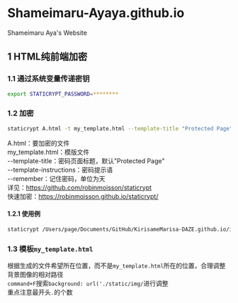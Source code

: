 # Shameimaru-Ayaya.github.io
Shameimaru Aya's Website

## 1 HTML纯前端加密
### 1.1 通过系统变量传递密钥
```bash
export STATICRYPT_PASSWORD=********
```

### 1.2 加密
```bash
staticrypt A.html -t my_template.html --template-title "Protected Page" --template-instructions "To unlock this file, you should enter the author's mail address." --remember 1
```

A.html：要加密的文件  
my_template.html：模版文件  
--template-title：密码页面标题，默认"Protected Page"  
--template-instructions：密码提示语  
--remember：记住密码，单位为天  
详见：https://github.com/robinmoisson/staticrypt  
快速加密：https://robinmoisson.github.io/staticrypt/

#### 1.2.1 使用例
```bash
staticrypt /Users/page/Documents/GitHub/KirisameMarisa-DAZE.github.io/index.html -t /Users/page/Documents/GitHub/KirisameMarisa-DAZE.github.io/template/my_template.html --template-title "Protected Page" --template-instructions "To unlock this file, you should enter the author's mail address." --remember 1
```

### 1.3 模板`my_template.html`
根据生成的文件希望所在位置，而不是`my_template.html`所在的位置，合理调整背景图像的相对路径  
`command+F`搜索`background: url('./static/img/`进行调整  
重点注意最开头`.`的个数  